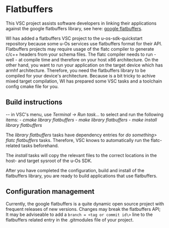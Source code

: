 # Flatbuffers

This VSC project assists software developers in linking their applications against the google flatbuffers library, see here: [google flatbuffers](https://flatbuffers.dev/).

WI has added a flatbuffers VSC project to the u-os-sdk-quickstart repository because some u-Os services use flatbuffers format for their API.
Flatbuffers projects may require usage of the flatc compiler to generate c/c++ headers from your schema files. The flatc compiler needs to run - well - at compile time and 
therefore on your host x86 architecture. On the other hand, you want to run your application on the target device which has armhf architecture. Therefore, you need the flatbuffers
library to be compiled for your device's architecture. Because is a bit tricky to achive mixed target compilation, WI has prepared some VSC tasks and a toolchain config cmake file for you.

## Build instructions

-- in VSC's menu, use *Terminal -> Run task...* to select and run the following items:
    - *cmake library flatbuffers*
    - *make  library flatbuffers*
    - *make install library flatbuffers*

The *<do something> library flatbuffers* tasks have dependency entries for *do something> flatc flatbuffers* tasks. Therefore, VSC knows to automatically run the flatc-related
tasks beforehand.

The *install* tasks will copy the relevant files to the correct locations in the host- and target sysroot of the u-Os SDK.

After you have completed the configuration, build and install of the flatbuffers library, you are ready to build applications that use flatbuffers.

## Configuration management

Currently, the google flatbuffers is a quite dynamic open source project with frequent releases of new versions. Changes may break the flatbuffers API; It may be adviseable
to add a `branch = <tag or commit id\>` line to the flatbuffers related entry in the .gitmodules file of your project.